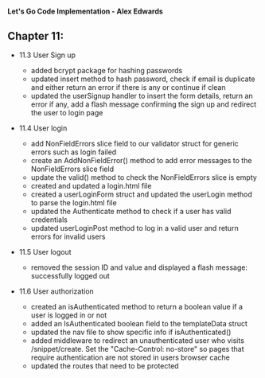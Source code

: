 #### Let's Go Code Implementation - Alex Edwards
## Chapter 11:
 - 11.3 User Sign up
   - added bcrypt package for hashing passwords
   - updated insert method to hash password, check if email is duplicate and either return an error if there is any or continue if clean
   - updated the userSignup handler to insert the form details, return an error if any, add a flash message confirming the sign up and redirect the user to login page
 
 - 11.4 User login
   - add NonFieldErrors slice field to our validator struct for generic errors such as login failed
   - create an AddNonFieldError() method to add error messages to the NonFieldErrors slice field
   - update the valid() method to check the NonFieldErrors slice is empty
   - created and updated a login.html file
   - created a userLoginForm struct and updated the userLogin method to parse the login.html file
   - updated the Authenticate method to check if a user has valid credentials
   - updated userLoginPost method to log in a valid user and return errors for invalid users
 
 - 11.5 User logout
   - removed the session ID and value and displayed a flash message: successfully logged out
  
 - 11.6 User authorization
   - created an isAuthenticated method to return a boolean value if a user is logged in or not
   - added an IsAuthenticated boolean field to the templateData struct
   - updated the nav file to show specific info if isAuthenticated()
   - added middleware to redirect an unauthenticated user who visits /snippet/create. Set the \"Cache-Control: no-store\" so pages that require authentication are not stored in users browser cache
   - updated the routes that need to be protected